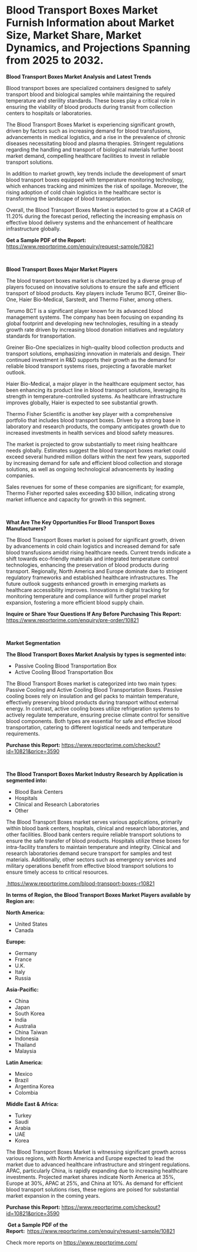 <p><h1>Blood Transport Boxes Market Furnish Information about Market Size, Market Share, Market Dynamics, and Projections Spanning from 2025 to 2032.</h1></p><p><strong>Blood Transport Boxes Market Analysis and Latest Trends</strong></p>
<p><p>Blood transport boxes are specialized containers designed to safely transport blood and biological samples while maintaining the required temperature and sterility standards. These boxes play a critical role in ensuring the viability of blood products during transit from collection centers to hospitals or laboratories.</p><p>The Blood Transport Boxes Market is experiencing significant growth, driven by factors such as increasing demand for blood transfusions, advancements in medical logistics, and a rise in the prevalence of chronic diseases necessitating blood and plasma therapies. Stringent regulations regarding the handling and transport of biological materials further boost market demand, compelling healthcare facilities to invest in reliable transport solutions.</p><p>In addition to market growth, key trends include the development of smart blood transport boxes equipped with temperature monitoring technology, which enhances tracking and minimizes the risk of spoilage. Moreover, the rising adoption of cold chain logistics in the healthcare sector is transforming the landscape of blood transportation.</p><p>Overall, the Blood Transport Boxes Market is expected to grow at a CAGR of 11.20% during the forecast period, reflecting the increasing emphasis on effective blood delivery systems and the enhancement of healthcare infrastructure globally.</p></p>
<p><strong>Get a Sample PDF of the Report:&nbsp;</strong> <a href="https://www.reportprime.com/enquiry/request-sample/10821?utm_campaign=3367&utm_medium=2&utm_source=Github&utm_content=ia&utm_term=20032025&utm_id=blood-transport-boxes">https://www.reportprime.com/enquiry/request-sample/10821</a></p>
<p>&nbsp;</p>
<p><strong>Blood Transport Boxes Major Market Players</strong></p>
<p><p>The blood transport boxes market is characterized by a diverse group of players focused on innovative solutions to ensure the safe and efficient transport of blood products. Key players include Terumo BCT, Greiner Bio-One, Haier Bio-Medical, Sarstedt, and Thermo Fisher, among others.</p><p>Terumo BCT is a significant player known for its advanced blood management systems. The company has been focusing on expanding its global footprint and developing new technologies, resulting in a steady growth rate driven by increasing blood donation initiatives and regulatory standards for transportation.</p><p>Greiner Bio-One specializes in high-quality blood collection products and transport solutions, emphasizing innovation in materials and design. Their continued investment in R&D supports their growth as the demand for reliable blood transport systems rises, projecting a favorable market outlook.</p><p>Haier Bio-Medical, a major player in the healthcare equipment sector, has been enhancing its product line in blood transport solutions, leveraging its strength in temperature-controlled systems. As healthcare infrastructure improves globally, Haier is expected to see substantial growth.</p><p>Thermo Fisher Scientific is another key player with a comprehensive portfolio that includes blood transport boxes. Driven by a strong base in laboratory and research products, the company anticipates growth due to increased investments in health services and blood safety measures.</p><p>The market is projected to grow substantially to meet rising healthcare needs globally. Estimates suggest the blood transport boxes market could exceed several hundred million dollars within the next few years, supported by increasing demand for safe and efficient blood collection and storage solutions, as well as ongoing technological advancements by leading companies. </p><p>Sales revenues for some of these companies are significant; for example, Thermo Fisher reported sales exceeding $30 billion, indicating strong market influence and capacity for growth in this segment.</p></p>
<p>&nbsp;</p>
<p><strong>What Are The Key Opportunities For Blood Transport Boxes Manufacturers?</strong></p>
<p><p>The Blood Transport Boxes market is poised for significant growth, driven by advancements in cold chain logistics and increased demand for safe blood transfusions amidst rising healthcare needs. Current trends indicate a shift towards eco-friendly materials and integrated temperature control technologies, enhancing the preservation of blood products during transport. Regionally, North America and Europe dominate due to stringent regulatory frameworks and established healthcare infrastructures. The future outlook suggests enhanced growth in emerging markets as healthcare accessibility improves. Innovations in digital tracking for monitoring temperature and compliance will further propel market expansion, fostering a more efficient blood supply chain.</p></p>
<p><strong>Inquire or Share Your Questions If Any Before Purchasing This Report:</strong> <a href="https://www.reportprime.com/enquiry/pre-order/10821?utm_campaign=3367&utm_medium=2&utm_source=Github&utm_content=ia&utm_term=20032025&utm_id=blood-transport-boxes">https://www.reportprime.com/enquiry/pre-order/10821</a></p>
<p>&nbsp;</p>
<p><strong>Market Segmentation</strong></p>
<p><strong>The Blood Transport Boxes Market Analysis by types is segmented into:</strong></p>
<p><ul><li>Passive Cooling Blood Transportation Box</li><li>Active Cooling Blood Transportation Box</li></ul></p>
<p><p>The Blood Transport Boxes market is categorized into two main types: Passive Cooling and Active Cooling Blood Transportation Boxes. Passive cooling boxes rely on insulation and gel packs to maintain temperature, effectively preserving blood products during transport without external energy. In contrast, active cooling boxes utilize refrigeration systems to actively regulate temperature, ensuring precise climate control for sensitive blood components. Both types are essential for safe and effective blood transportation, catering to different logistical needs and temperature requirements.</p></p>
<p><strong>Purchase this Report:&nbsp;</strong><a href="https://www.reportprime.com/checkout?id=10821&price=3590&utm_campaign=3367&utm_medium=2&utm_source=Github&utm_content=ia&utm_term=20032025&utm_id=blood-transport-boxes">https://www.reportprime.com/checkout?id=10821&price=3590</a></p>
<p>&nbsp;</p>
<p><strong>The Blood Transport Boxes Market Industry Research by Application is segmented into:</strong></p>
<p><ul><li>Blood Bank Centers</li><li>Hospitals</li><li>Clinical and Research Laboratories</li><li>Other</li></ul></p>
<p><p>The Blood Transport Boxes market serves various applications, primarily within blood bank centers, hospitals, clinical and research laboratories, and other facilities. Blood bank centers require reliable transport solutions to ensure the safe transfer of blood products. Hospitals utilize these boxes for intra-facility transfers to maintain temperature and integrity. Clinical and research laboratories demand secure transport for samples and test materials. Additionally, other sectors such as emergency services and military operations benefit from effective blood transport solutions to ensure timely access to critical resources.</p></p>
<p><a href="https://www.reportprime.com/blood-transport-boxes-r10821?utm_campaign=3367&utm_medium=2&utm_source=Github&utm_content=ia&utm_term=20032025&utm_id=blood-transport-boxes">&nbsp;https://www.reportprime.com/blood-transport-boxes-r10821</a></p>
<p><strong>In terms of Region, the Blood Transport Boxes Market Players available by Region are:</strong></p>
<p>
    <p> <strong> North America: </strong>
        <ul>
            <li>United States</li>
            <li>Canada</li>
        </ul>
        </p> 
    <p> <strong> Europe: </strong>
        <ul>
            <li>Germany</li>
            <li>France</li>
            <li>U.K.</li>
            <li>Italy</li>
            <li>Russia</li>
        </ul>
        </p> 
    <p> <strong> Asia-Pacific: </strong>
        <ul>
            <li>China</li>
            <li>Japan</li>
            <li>South Korea</li>
            <li>India</li>
            <li>Australia</li>
            <li>China Taiwan</li>
            <li>Indonesia</li>
            <li>Thailand</li>
            <li>Malaysia</li>
        </ul>
        </p> 
    <p> <strong> Latin America: </strong>
        <ul>
            <li>Mexico</li>
            <li>Brazil</li>
            <li>Argentina Korea</li>
            <li>Colombia</li>
        </ul>
        </p> 
    <p> <strong> Middle East & Africa: </strong>
        <ul>
            <li>Turkey</li>
            <li>Saudi</li>
            <li>Arabia</li>
            <li>UAE</li>
            <li>Korea</li>
        </ul>
    </p>
    </p>
<p><p>The Blood Transport Boxes Market is witnessing significant growth across various regions, with North America and Europe expected to lead the market due to advanced healthcare infrastructure and stringent regulations. APAC, particularly China, is rapidly expanding due to increasing healthcare investments. Projected market shares indicate North America at 35%, Europe at 30%, APAC at 25%, and China at 10%. As demand for efficient blood transport solutions rises, these regions are poised for substantial market expansion in the coming years.</p></p>
<p><strong>Purchase this Report: </strong><a href="https://www.reportprime.com/checkout?id=10821&price=3590&utm_campaign=3367&utm_medium=2&utm_source=Github&utm_content=ia&utm_term=20032025&utm_id=blood-transport-boxes">https://www.reportprime.com/checkout?id=10821&price=3590</a></p>
<p>&nbsp;<strong>Get a Sample PDF of the Report:&nbsp;&nbsp;</strong><a href="https://www.reportprime.com/enquiry/request-sample/10821?utm_campaign=3367&utm_medium=2&utm_source=Github&utm_content=ia&utm_term=20032025&utm_id=blood-transport-boxes">https://www.reportprime.com/enquiry/request-sample/10821</a></p>
<p><strong></strong></p>
<p>Check more reports on <a href="https://www.reportprime.com/?utm_campaign=3367&utm_medium=2&utm_source=Github&utm_content=ia&utm_term=20032025&utm_id=blood-transport-boxes">https://www.reportprime.com/</a></p>